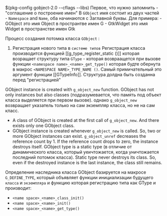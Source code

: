$(pkg-config gobject-2.0 --cflags --libs)
Первое, что нужно запомнить - "соглашение о построение имен"
	В `GObject` имя состоит из двух частей - `Namespace` and `Name`, оба начинаются с Заглавной буквы. Для примера:
	 - GObject это имя Object в пространтве имен G
	 - GtkWidget это имя Widget в пространстве имен Gtk

Процесс создания потомка класса `GObject` :
1. Регистрация нового типа в `системе типов`
	 Регистрация класса производится функцией [[g_type_register_static ()]] которая возращает структуру типа `GType` - которая возвраащется при вызове функции `<namespace name>_<name>_get_type()` которая будте обернута в макрос `<NAMESPACE NAME>_TYPE_NAME ()`. 
	Cамый примичательный это аргумент функции [[GTypeInfo]]. Структура долдна быть созданна перед "регистрацией"
	

GObject instance is created with `g_object_new` function. GObject has not only instances but also classes (подразумевается, что память под объект класса выделяется при первом вызове). однако `g_object_new` возвращает указатель только на сам экземпляр класса, но не на сам класс.
- A class of GObject is created at the first call of `g_object_new`. And there exists only one GObject class.
- GObject instance is created whenever `g_object_new` is called. So, two or more GObject instances can exist.
`g_object_unref` decreases the reference count by 1. If the reference count drops to zero, the instance destroys itself.
GObject type is a static type (в отличие от динамического класса, который уеичтожается, когда уничтожается последний потомок класса). Static type never destroys its class. So, even if the destroyed instance is the last instance, the class still remains.

Определение наследника класса GObject базируется на макросе `G_DEFINE_TYPE`, который объявляет функции инициализации будущего `класса` и `экземпляра` и функцию которая регистрацию типа как GType и производит:
 - `<name space>_<name>_class_init()`
 - `<name space>_<name>_init()`
 - `<name space>_<name>_get_type()`

